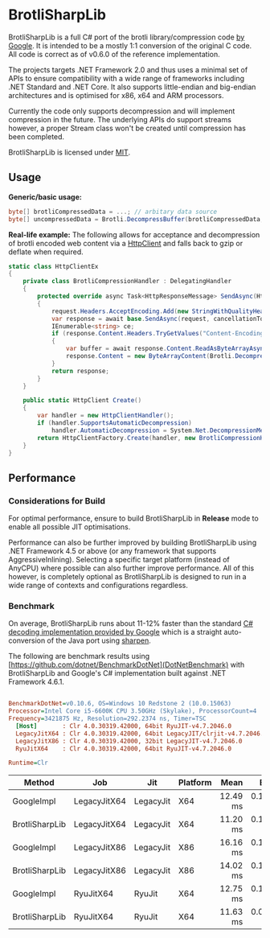 # BrotliSharpLib

BrotliSharpLib is a full C# port of the brotli library/compression code [by Google](https://github.com/google/brotli). It is intended to be a mostly 1:1 conversion of the original C code. All code is correct as of v0.6.0 of the reference implementation.

The projects targets .NET Framework 2.0 and thus uses a minimal set of APIs to ensure compatibility with a wide range of frameworks including .NET Standard and .NET Core. It also supports little-endian and big-endian architectures and is optimised for x86, x64 and ARM processors.

Currently the code only supports decompression and will implement compression in the future. The underlying APIs do support streams however, a proper Stream class won't be created until compression has been completed.

BrotliSharpLib is licensed under [MIT](https://github.com/master131/BrotliSharpLib/blob/master/LICENSE).

## Usage
**Generic/basic usage:**
```c#
byte[] brotliCompressedData = ...; // arbitary data source
byte[] uncompressedData = Brotli.DecompressBuffer(brotliCompressedData, 0, brotliCompressedData.Length);
```

**Real-life example:**
The following allows for acceptance and decompression of brotli encoded web content via a [HttpClient](https://msdn.microsoft.com/en-us/library/system.net.http.httpclient(v=vs.118).aspx) and falls back to gzip or deflate when required.
```c#
static class HttpClientEx
{
    private class BrotliCompressionHandler : DelegatingHandler
    {
        protected override async Task<HttpResponseMessage> SendAsync(HttpRequestMessage request, CancellationToken cancellationToken)
        {
            request.Headers.AcceptEncoding.Add(new StringWithQualityHeaderValue("br"));
            var response = await base.SendAsync(request, cancellationToken);
            IEnumerable<string> ce;
            if (response.Content.Headers.TryGetValues("Content-Encoding", out ce) && ce.First() == "br")
            {
                var buffer = await response.Content.ReadAsByteArrayAsync();
                response.Content = new ByteArrayContent(Brotli.DecompressBuffer(buffer, 0, buffer.Length));
            }
            return response;
        }
    }

    public static HttpClient Create()
    {
        var handler = new HttpClientHandler();
        if (handler.SupportsAutomaticDecompression)
            handler.AutomaticDecompression = System.Net.DecompressionMethods.Deflate | System.Net.DecompressionMethods.GZip;
        return HttpClientFactory.Create(handler, new BrotliCompressionHandler());
    }
}
```

## Performance
### Considerations for Build
For optimal performance, ensure to build BrotliSharpLib in **Release** mode to enable all possible JIT optimisations.

Performance can also be further improved by building BrotliSharpLib using .NET Framework 4.5 or above (or any framework that supports AggressiveInlining). Selecting a specific target platform (instead of AnyCPU) where possible can also further improve performance. All of this however, is completely optional as BrotliSharpLib is designed to run in a wide range of contexts and configurations regardless.

### Benchmark
On average, BrotliSharpLib runs about 11-12% faster than the standard [C# decoding implementation provided by Google](https://github.com/google/brotli/tree/master/csharp/org/brotli/dec) which is a straight auto-conversion of the Java port using [sharpen](https://github.com/mono/sharpen).

The following are benchmark results using [https://github.com/dotnet/BenchmarkDotNet](DotNetBenchmark) with BrotliSharpLib and Google's C# implementation built against .NET Framework 4.6.1.

``` ini

BenchmarkDotNet=v0.10.6, OS=Windows 10 Redstone 2 (10.0.15063)
Processor=Intel Core i5-6600K CPU 3.50GHz (Skylake), ProcessorCount=4
Frequency=3421875 Hz, Resolution=292.2374 ns, Timer=TSC
  [Host]       : Clr 4.0.30319.42000, 64bit RyuJIT-v4.7.2046.0
  LegacyJitX64 : Clr 4.0.30319.42000, 64bit LegacyJIT/clrjit-v4.7.2046.0;compatjit-v4.7.2046.0
  LegacyJitX86 : Clr 4.0.30319.42000, 32bit LegacyJIT-v4.7.2046.0
  RyuJitX64    : Clr 4.0.30319.42000, 64bit RyuJIT-v4.7.2046.0

Runtime=Clr  
```
 |         Method |          Job |       Jit | Platform |     Mean |     Error |    StdDev |
 |--------------- |------------- |---------- |--------- |---------:|----------:|----------:|
 |     GoogleImpl | LegacyJitX64 | LegacyJit |      X64 | 12.49 ms | 0.1086 ms | 0.0907 ms |
 | BrotliSharpLib | LegacyJitX64 | LegacyJit |      X64 | 11.20 ms | 0.1380 ms | 0.1290 ms |
 |     GoogleImpl | LegacyJitX86 | LegacyJit |      X86 | 16.16 ms | 0.1305 ms | 0.1156 ms |
 | BrotliSharpLib | LegacyJitX86 | LegacyJit |      X86 | 14.02 ms | 0.1395 ms | 0.1305 ms |
 |     GoogleImpl |    RyuJitX64 |    RyuJit |      X64 | 12.75 ms | 0.1556 ms | 0.1456 ms |
 | BrotliSharpLib |    RyuJitX64 |    RyuJit |      X64 | 11.63 ms | 0.0785 ms | 0.0735 ms |
